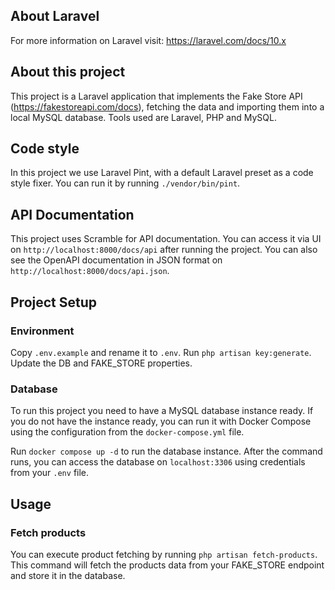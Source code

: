 ## About Laravel

For more information on Laravel visit: https://laravel.com/docs/10.x

## About this project

This project is a Laravel application that implements the Fake Store API (https://fakestoreapi.com/docs), fetching the data and importing them into a local MySQL database.
Tools used are Laravel, PHP and MySQL.

## Code style

In this project we use Laravel Pint, with a default Laravel preset as a code style fixer.
You can run it by running `./vendor/bin/pint`.

## API Documentation

This project uses Scramble for API documentation.
You can access it via UI on `http://localhost:8000/docs/api` after running the project.
You can also see the OpenAPI documentation in JSON format on `http://localhost:8000/docs/api.json`.

## Project Setup

### Environment

Copy `.env.example` and rename it to `.env`.
Run `php artisan key:generate`.
Update the DB and FAKE_STORE properties.

### Database

To run this project you need to have a MySQL database instance ready.
If you do not have the instance ready, you can run it with Docker Compose using the configuration from the `docker-compose.yml` file.

Run `docker compose up -d` to run the database instance.
After the command runs, you can access the database on `localhost:3306` using credentials from your `.env` file.

## Usage

### Fetch products

You can execute product fetching by running `php artisan fetch-products`.
This command will fetch the products data from your FAKE_STORE endpoint and store it in the database.
